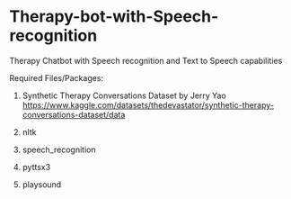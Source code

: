 # Therapy-bot-with-Speech-recognition
Therapy Chatbot with Speech recognition and Text to Speech capabilities

Required Files/Packages:
1. Synthetic Therapy Conversations Dataset by Jerry Yao
https://www.kaggle.com/datasets/thedevastator/synthetic-therapy-conversations-dataset/data

2. nltk
3. speech_recognition
4. pyttsx3
5. playsound

